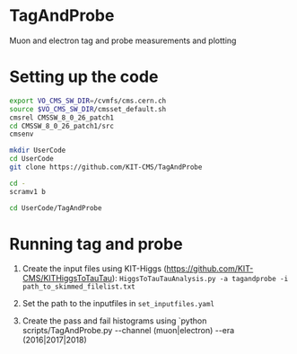 # TagAndProbe
Muon and electron tag and probe measurements and plotting

# Setting up the code
```bash
export VO_CMS_SW_DIR=/cvmfs/cms.cern.ch
source $VO_CMS_SW_DIR/cmsset_default.sh
cmsrel CMSSW_8_0_26_patch1
cd CMSSW_8_0_26_patch1/src
cmsenv

mkdir UserCode 
cd UserCode
git clone https://github.com/KIT-CMS/TagAndProbe

cd -
scramv1 b 

cd UserCode/TagAndProbe
```

# Running tag and probe 

1. Create the input files using KIT-Higgs (https://github.com/KIT-CMS/KITHiggsToTauTau):
`HiggsToTauTauAnalysis.py -a tagandprobe -i path_to_skimmed_filelist.txt`

2. Set the path to the inputfiles in `set_inputfiles.yaml`

3. Create the pass and fail histograms using
`python scripts/TagAndProbe.py --channel (muon|electron) --era (2016|2017|2018)


